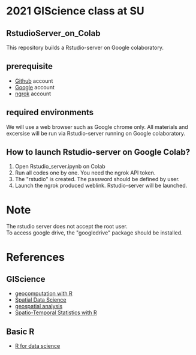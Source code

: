 # 2021 GIScience class at SU


## RstudioServer_on_Colab
This repository builds a Rstudio-server on Google colaboratory.

## prerequisite
- [Github](https://github.com/) account
- [Google](https://www.google.com/) account
- [ngrok](https://ngrok.com/) account

## required environments
We will use a web browser such as Google chrome only. All materials and excersise will be run via Rstudio-server running on Google colaboratory.

## How to launch Rstudio-server on Google Colab?
1. Open Rstudio_server.ipynb on Colab
2. Run all codes one by one. You need the ngrok API token. 
3. The "rstudio" is created. The password should be defined by user.
4. Launch the ngrok produced weblink. Rstudio-server will be launched.

# Note
The rstudio server does not accept the root user.  
To access google drive, the "googledrive" package should be installed.  


# References
## GIScience 
- [geocomputation with R](https://geocompr.robinlovelace.net/)  
- [Spatial Data Science](https://keen-swartz-3146c4.netlify.app/)  
- [geospatial analysis](https://spatialanalysisonline.com/HTML/index.html)  
- [Spatio-Temporal Statistics with R](https://spacetimewithr.org/)  
## Basic R
- [R for data science](https://r4ds.had.co.nz/)  

